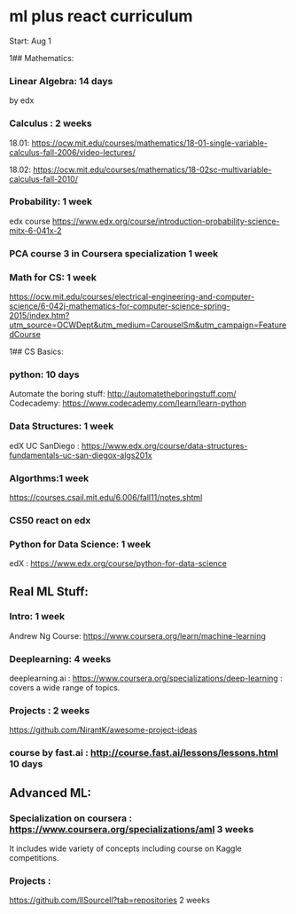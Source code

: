 # ml plus react curriculum
Start: Aug 1

1## Mathematics: 
### Linear Algebra: 14 days
by edx

### Calculus : 2 weeks
 18.01: https://ocw.mit.edu/courses/mathematics/18-01-single-variable-calculus-fall-2006/video-lectures/

 18.02: https://ocw.mit.edu/courses/mathematics/18-02sc-multivariable-calculus-fall-2010/
 
### Probability: 1 week

edx course https://www.edx.org/course/introduction-probability-science-mitx-6-041x-2

### PCA course 3 in Coursera specialization 1 week

### Math for CS: 1 week
https://ocw.mit.edu/courses/electrical-engineering-and-computer-science/6-042j-mathematics-for-computer-science-spring-2015/index.htm?utm_source=OCWDept&utm_medium=CarouselSm&utm_campaign=FeaturedCourse

1## CS Basics:
### python: 10 days
Automate the boring stuff: http://automatetheboringstuff.com/
Codecademy: https://www.codecademy.com/learn/learn-python

### Data Structures: 1 week 
edX UC SanDiego : https://www.edx.org/course/data-structures-fundamentals-uc-san-diegox-algs201x

### Algorthms:1 week
https://courses.csail.mit.edu/6.006/fall11/notes.shtml

### CS50 react on edx

### Python for Data Science: 1 week
edX : https://www.edx.org/course/python-for-data-science

## Real ML Stuff:
### Intro: 1 week
Andrew Ng Course: https://www.coursera.org/learn/machine-learning

### Deeplearning: 4 weeks
deeplearning.ai : https://www.coursera.org/specializations/deep-learning : covers a wide range of topics.

### Projects : 2 weeks
https://github.com/NirantK/awesome-project-ideas

### course by fast.ai : http://course.fast.ai/lessons/lessons.html 10 days

## Advanced ML:
### Specialization on coursera : https://www.coursera.org/specializations/aml 3 weeks
It includes wide variety of concepts including course on Kaggle competitions.

### Projects : 
https://github.com/llSourcell?tab=repositories 2 weeks


               
